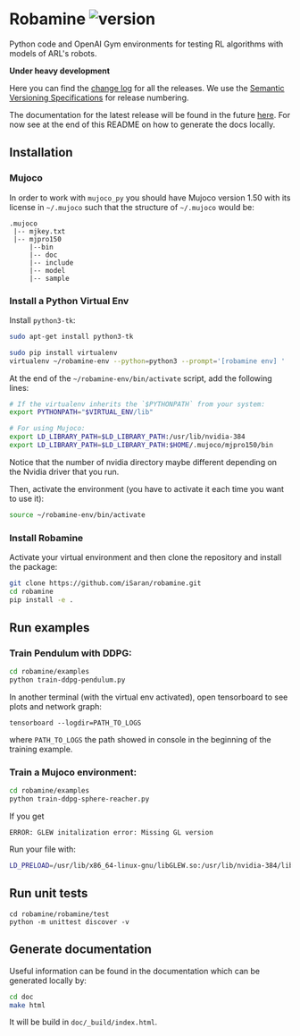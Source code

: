 # Robamine ![version](https://img.shields.io/badge/version-v0.0.1-blue.svg) 

Python code and OpenAI Gym environments for testing RL algorithms with models of ARL's robots.

**Under heavy development**

Here you can find the [change log](CHANGELOG.md) for all the releases. We use
the [Semantic Versioning Specifications](http://semver.org/) for release
numbering.

The documentation for the latest release will be found in the future
[here](https://auth-arl.github.io/docs/robamine/latest/index.html). For now see
at the end of this README on how to generate the docs locally.

## Installation

### Mujoco

In order to work with `mujoco_py` you should have Mujoco version 1.50 with its license in `~/.mujoco` such that the structure of `~/.mujoco` would be:

```
.mujoco
 |-- mjkey.txt
 |-- mjpro150
     |--bin
     |-- doc
     |-- include
     |-- model
     |-- sample
```

### Install a Python Virtual Env

Install `python3-tk`:

```bash
sudo apt-get install python3-tk
```

```bash
sudo pip install virtualenv
virtualenv ~/robamine-env --python=python3 --prompt='[robamine env] '
```

At the end of the `~/robamine-env/bin/activate` script, add the following lines:

```bash
# If the virtualenv inherits the `$PYTHONPATH` from your system:
export PYTHONPATH="$VIRTUAL_ENV/lib"

# For using Mujoco:
export LD_LIBRARY_PATH=$LD_LIBRARY_PATH:/usr/lib/nvidia-384
export LD_LIBRARY_PATH=$LD_LIBRARY_PATH:$HOME/.mujoco/mjpro150/bin
```

Notice that the number of nvidia directory maybe different depending on the Nvidia driver that you run.

Then, activate the environment (you have to activate it each time you want to use it):

```bash
source ~/robamine-env/bin/activate
```

### Install Robamine
Activate your virtual environment and then clone the repository and install the package:

```bash
git clone https://github.com/iSaran/robamine.git
cd robamine
pip install -e .
```

## Run examples

### Train Pendulum with DDPG:

```bash
cd robamine/examples
python train-ddpg-pendulum.py
```

In another terminal (with the virtual env activated), open tensorboard to see plots and network graph:

```
tensorboard --logdir=PATH_TO_LOGS
```
where `PATH_TO_LOGS` the path showed in console in the beginning of the training example.

### Train a Mujoco environment:

```bash
cd robamine/examples
python train-ddpg-sphere-reacher.py
```

If you get

```
ERROR: GLEW initalization error: Missing GL version
```

Run your file with:

```bash
LD_PRELOAD=/usr/lib/x86_64-linux-gnu/libGLEW.so:/usr/lib/nvidia-384/libGL.so python train-ddpg-sphere-reacher.py
```


## Run unit tests

```
cd robamine/robamine/test
python -m unittest discover -v
```

## Generate documentation

Useful information can be found in the documentation which can be generated locally by:


```bash
cd doc
make html
```

It will be build in `doc/_build/index.html`.
